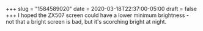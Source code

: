 +++
slug = "1584589020"
date = 2020-03-18T22:37:00-05:00
draft = false
+++
I hoped the ZX507 screen could have a lower minimum brightness - not that a bright screen is bad, but it's scorching bright at night.